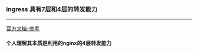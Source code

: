 ### ingress 具有7层和4层的转发能力
---
[官方文档-参考](https://github.com/kubernetes/ingress-nginx/blob/6eac5785ac2a92f9c658d9f06d97956ed9aed48b/docs/user-guide/exposing-tcp-udp-services.md)

#### 个人理解其本质是利用的nginx的4层转发能力
